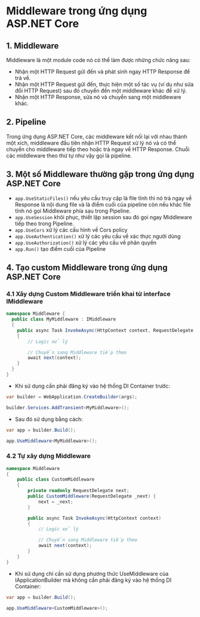 # Middleware trong ứng dụng ASP.NET Core

## 1. Middleware

Middleware là một module code nó có thể làm được những chức năng sau:

-   Nhận một HTTP Request gửi đến và phát sinh ngay HTTP Response để trả về.
-   Nhận một HTTP Request gửi đến, thực hiện một số tác vụ (ví dụ như sửa đổi HTTP Request) sau đó chuyển đến một middleware khác để xử lý.
-   Nhận một HTTP Response, sửa nó và chuyển sang một middleware khác.

## 2. Pipeline

Trong ứng dụng ASP.NET Core, các middleware kết nối lại với nhau thành một xích, middleware đầu tiên nhận HTTP Request xử lý nó và có thể chuyển cho middleware tiếp theo hoặc trả ngay về HTTP Response. Chuỗi các middleware theo thứ tự như vậy gọi là pipeline.

## 3. Một số Middleware thường gặp trong ứng dụng ASP.NET Core

-   `app.UseStaticFiles()` nếu yêu cầu truy cập là file tĩnh thì nó trả ngay về Response là nội dung file và là điểm cuối của pipeline còn nếu khác file tĩnh nó gọi Middleware phía sau trong Pipeline.
-   `app.UseSession` khôi phục, thiết lập session sau đó gọi ngay Middleware tiếp theo trong Pipeline.
-   `app.UseCors` xử lý các cấu hình về Cors policy
-   `app.UseAuthentication()` xử lý các yêu cầu về xác thực người dùng
-   `app.UseAuthorization()` xử lý các yêu cầu về phân quyền
-   `app.Run()` tạo điểm cuối của Pipeline

## 4. Tạo custom Middleware trong ứng dụng ASP.NET Core

### 4.1 Xây dựng Custom Middleware triển khai từ interface IMiddleware

```cs
namespace Middleware {
  public class MyMiddleware : IMiddleware
  {
    public async Task InvokeAsync(HttpContext context, RequestDelegate next)
    {
        // Logic xử lý

        // Chuyển sang Middleware tiếp theo
        await next(context);
    }
  }
}
```

-   Khi sử dụng cần phải đăng ký vào hệ thống DI Container trước:

```cs
var builder = WebApplication.CreateBuilder(args);

builder.Services.AddTransient<MyMiddleware>();
```

-   Sau đó sử dụng bằng cách:

```cs
var app = builder.Build();

app.UseMiddleware<MyMiddleware>();
```

### 4.2 Tự xây dựng Middleware

```cs
namespace Middleware
{
    public class CustomMiddleware
    {
        private readonly RequestDelegate next;
        public CustomMiddleware(RequestDelegate _next) {
            next = _next;
        }

        public async Task InvokeAsync(HttpContext context)
        {
            // Logic xử lý

            // Chuyển sang Middleware tiếp theo
            await next(context);
        }
    }
}
```

-   Khi sử dụng chỉ cần sử dụng phương thức UseMiddleware của IApplicationBuilder mà không cần phải đăng ký vào hệ thống DI Container:

```cs
var app = builder.Build();

app.UseMiddleware<CustomMiddleware>();
```
